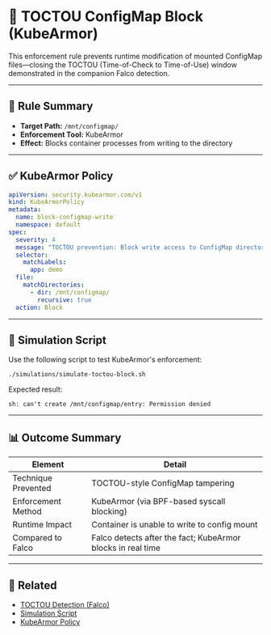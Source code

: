 # 🔐 TOCTOU ConfigMap Block (KubeArmor)

This enforcement rule prevents runtime modification of mounted ConfigMap files—closing the TOCTOU (Time-of-Check to Time-of-Use) window demonstrated in the companion Falco detection.

---

## 📜 Rule Summary

- **Target Path:** `/mnt/configmap/`
- **Enforcement Tool:** KubeArmor
- **Effect:** Blocks container processes from writing to the directory

---

## ✅ KubeArmor Policy

```yaml
apiVersion: security.kubearmor.com/v1
kind: KubeArmorPolicy
metadata:
  name: block-configmap-write
  namespace: default
spec:
  severity: 4
  message: "TOCTOU prevention: Block write access to ConfigMap directory"
  selector:
    matchLabels:
      app: demo
  file:
    matchDirectories:
      - dir: /mnt/configmap/
        recursive: true
  action: Block
```

---

## 🧪 Simulation Script

Use the following script to test KubeArmor's enforcement:

```
./simulations/simulate-toctou-block.sh
```

Expected result:
```
sh: can't create /mnt/configmap/entry: Permission denied
```

---

## 📊 Outcome Summary

| Element            | Detail                                       |
|--------------------|----------------------------------------------|
| Technique Prevented | TOCTOU-style ConfigMap tampering             |
| Enforcement Method | KubeArmor (via BPF-based syscall blocking)   |
| Runtime Impact     | Container is unable to write to config mount |
| Compared to Falco  | Falco detects after the fact; KubeArmor blocks in real time |

---

## 📁 Related

- [TOCTOU Detection (Falco)](TOCTOU-configmap-detect.md)
- [Simulation Script](../simulations/simulate-toctou-block.sh)
- [KubeArmor Policy](../rules/kubearmor/toctou-configmap-block.yaml)